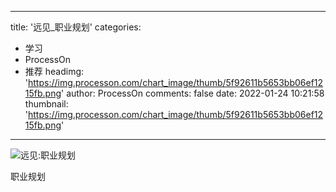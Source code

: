 
---
title: '远见_职业规划'
categories: 
 - 学习
 - ProcessOn
 - 推荐
headimg: 'https://img.processon.com/chart_image/thumb/5f92611b5653bb06ef1215fb.png'
author: ProcessOn
comments: false
date: 2022-01-24 10:21:58
thumbnail: 'https://img.processon.com/chart_image/thumb/5f92611b5653bb06ef1215fb.png'
---

<div>   
<img class="thumb" alt="远见:职业规划" src="https://img.processon.com/chart_image/thumb/5f92611b5653bb06ef1215fb.png" referrerpolicy="no-referrer">
<p>职业规划</p>  
</div>
            
